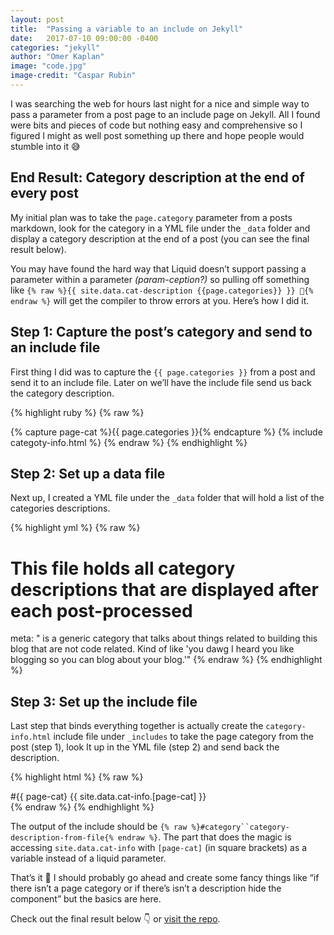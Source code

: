 ```yaml
---
layout: post
title:  "Passing a variable to an include on Jekyll"
date:   2017-07-10 09:00:00 -0400
categories: "jekyll"
author: "Omer Kaplan"
image: "code.jpg"
image-credit: "Caspar Rubin"
---
```

I was searching the web for hours last night for a nice and simple way to pass a parameter from a post page to an include page on Jekyll. All I found were bits and pieces of code but nothing easy and comprehensive so I figured I might as well post something up there and hope people would stumble into it 😅

## End Result: Category description at the end of every post
My initial plan was to take the `page.category` parameter from a posts markdown, look for the category in a YML file under the `_data` folder and display a category description at the end of a post (you can see the final result below).

You may have found the hard way that Liquid doesn’t support passing a parameter within a parameter *(param-ception?)* so pulling off something like `{% raw %}{{ site.data.cat-description {{page.categories}} }} 🚫{% endraw %}` will get the compiler to throw errors at you. Here’s how I did it.

## Step 1: Capture the post’s category and send to an include file
First thing I did was to capture the `{{ page.categories }}` from a post and send it to an include file. Later on we’ll have the include file send us back the category description.

{% highlight ruby %}
{% raw %}
  <!-- Category description -->
  {% capture page-cat %}{{ page.categories }}{% endcapture %}
  {% include categoty-info.html %}
{% endraw %}
{% endhighlight %}

## Step 2: Set up a data file
Next up, I created a YML file under the `_data` folder that will hold a list of the categories descriptions.

{% highlight yml %}
{% raw %}
# This file holds all category descriptions that are displayed after each post-processed
meta: " is a generic category that talks about things related to building this blog that are not code related. Kind of like 'you dawg I heard you like blogging so you can blog about your blog.'"
{% endraw %}
{% endhighlight %}

## Step 3: Set up the include file
Last step that binds everything together is actually create the `category-info.html` include file under `_includes` to take the page category from the post (step 1), look It up in the YML file (step 2) and send back the description.

{% highlight html %}
{% raw %}
<div class="categoty-info">#{{ page-cat} {{ site.data.cat-info.[page-cat] }}</div>
{% endraw %}
{% endhighlight %}

The output of the include should be `{% raw %}#category``category-description-from-file{% endraw %}`. The part that does the magic is accessing `site.data.cat-info` with `[page-cat]` (in square brackets) as a variable instead of a liquid parameter.

That’s it 🎉 I should probably go ahead and create some fancy things like “if there isn’t a page category or if there’s isn’t a description hide the component” but the basics are here.

Check out the final result below 👇 or [visit the repo](https://github.com/omerkaplan/project). 
